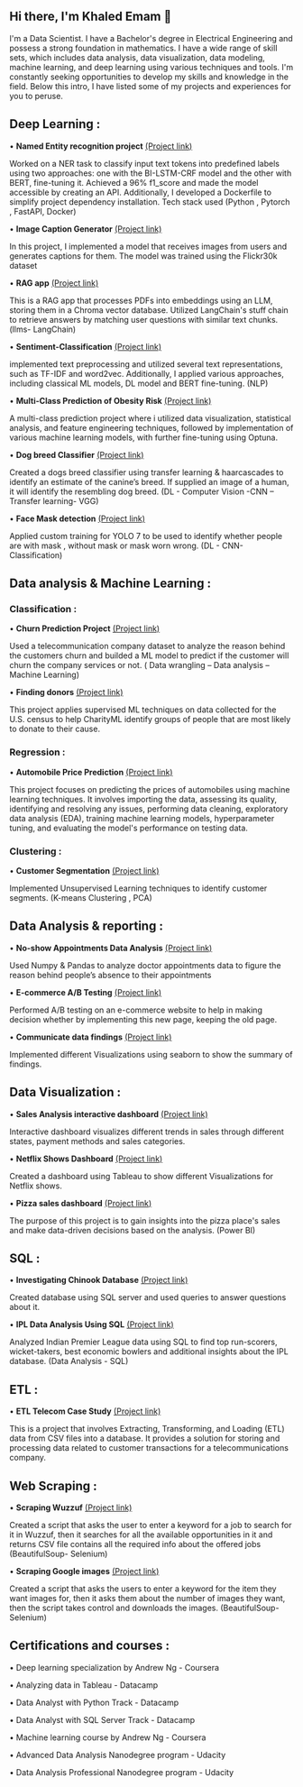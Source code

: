 ## Hi there, I'm Khaled Emam 👋

I'm a Data Scientist. I have a Bachelor's degree in Electrical Engineering and possess a strong foundation in mathematics. I have a wide range of skill sets, which includes data analysis, data visualization, data modeling, machine learning, and deep learning using various techniques and tools. I'm constantly seeking opportunities to develop my skills and knowledge in the field. Below this intro, I have listed some of my projects and experiences for you to peruse.

## Deep Learning :

•	**Named Entity recognition project** [(Project link)](https://github.com/KhaledEemam/Named-Entity-Recognition-NER-)

Worked on a NER task to classify input text tokens into predefined labels using two approaches: one with the BI-LSTM-CRF model and the other with BERT, fine-tuning it. Achieved a 96% f1_score and made the model accessible by creating an API. Additionally, I developed a Dockerfile to simplify project dependency installation. Tech stack used (Python , Pytorch , FastAPI, Docker)


• **Image Caption Generator** [(Project link)](https://github.com/KhaledEemam/image-caption-generator)

In this project, I implemented a model that receives images from users and generates captions for them. The model was trained using the Flickr30k dataset

• **RAG app** [(Project link)](https://github.com/KhaledEemam/Simple-RAG-App)

This is a RAG app that processes PDFs into embeddings using an LLM, storing them in a Chroma vector database. Utilized LangChain's stuff chain to retrieve answers by matching user questions with similar text chunks. (llms- LangChain)

• **Sentiment-Classification** [(Project link)](https://github.com/KhaledEemam/Sentiment-Classification)

implemented text preprocessing and utilized several text representations, such as TF-IDF and word2vec. Additionally, I applied various approaches, including classical ML models, DL model and BERT fine-tuning. (NLP)

• **Multi-Class Prediction of Obesity Risk** [(Project link)](https://www.kaggle.com/code/khalidemam/multi-class-prediction-of-obesity-risk)

A multi-class prediction project where i utilized data visualization, statistical analysis, and feature engineering techniques, followed by implementation of various machine learning models, with further fine-tuning using Optuna.

• **Dog breed Classifier** [(Project link)](https://github.com/KhaledEemam/Dog_breed_classifier_using_CNN)

Created a dogs breed classifier using transfer learning & haarcascades to identify an estimate of the canine’s breed. If supplied an image of a human, it will identify the resembling dog breed. (DL - Computer Vision -CNN – Transfer learning- VGG)

• **Face Mask detection** [(Project link)](https://github.com/KhaledEemam/face_mask_detection_YOLO7_CNN)

Applied custom training for YOLO 7  to be used to identify whether people are with mask , without mask or mask worn wrong. (DL - CNN- Classification)


## Data analysis & Machine Learning :

### Classification :

• **Churn Prediction Project** [(Project link)](https://github.com/KhaledEemam/Churn-Prediction)

Used a telecommunication company dataset to analyze the reason behind the customers churn and builded a ML model to predict if the customer will churn the company services or not. ( Data wrangling – Data analysis – Machine Learning) 

• **Finding donors** [(Project link)](https://github.com/KhaledEemam/finding-donors)

This project applies supervised ML techniques on data collected for the U.S. census to help CharityML identify groups of people that are most likely to donate to their cause.

### Regression :

• **Automobile Price Prediction** [(Project link)](https://github.com/KhaledEemam/automobile_prices_prediction)

This project focuses on predicting the prices of automobiles using machine learning techniques. It involves importing the data, assessing its quality, identifying and resolving any issues, performing data cleaning, exploratory data analysis (EDA), training machine learning models, hyperparameter tuning, and evaluating the model's performance on testing data.

### Clustering :

• **Customer Segmentation** [(Project link)](https://github.com/KhaledEemam/customers-segmentation)

Implemented Unsupervised Learning techniques to identify customer segments. (K-means Clustering , PCA)

## Data Analysis & reporting :

• **No-show Appointments Data Analysis** [(Project link)](https://github.com/KhaledEemam/Udacity_analyzing_no_show_appointments_data)

Used Numpy & Pandas to analyze doctor appointments data to figure the reason behind people’s absence to their appointments

• **E-commerce A/B Testing** [(Project link)](https://github.com/KhaledEemam/udacity_analyze_AB_Test_results)

Performed A/B testing on an e-commerce website to help in making decision whether by implementing this new page, keeping the old page.

• **Communicate data findings** [(Project link)](https://github.com/KhaledEemam/Udacity_Communicate_data-findings)

Implemented different Visualizations using seaborn to show the summary of findings.

## Data Visualization :

• **Sales Analysis interactive dashboard** [(Project link)](https://github.com/KhaledEemam/sales_analysis_interactive_tableau)

Interactive dashboard visualizes different trends in sales through different states, payment methods and sales categories.

• **Netflix Shows Dashboard** [(Project link)](https://github.com/KhaledEemam/netflix_dashboard_tableau)

Created a dashboard using Tableau to show different Visualizations for Netflix shows.

• **Pizza sales dashboard** [(Project link)](https://github.com/KhaledEemam/pizza_sales_dashboard/tree/master)

The purpose of this project is to gain insights into the pizza place's sales and make data-driven decisions based on the analysis. (Power BI)

## SQL :

• **Investigating Chinook Database** [(Project link)](https://github.com/KhaledEemam/chinook_database_sql_server)

Created database using SQL server and used queries to answer questions about it.

• **IPL Data Analysis Using SQL** [(Project link)](https://github.com/KhaledEemam/exploring_IPL_database_with_SQL)

 Analyzed Indian Premier League data using SQL to find top run-scorers, wicket-takers, best economic bowlers and additional insights about the IPL database. (Data Analysis - SQL)

## ETL :

• **ETL Telecom Case Study** [(Project link)](https://github.com/KhaledEemam/ETL-Telecom_Case_Study)

This is a project that involves Extracting, Transforming, and Loading (ETL) data from CSV files into a database. It provides a solution for storing and processing data related to customer transactions for a telecommunications company.

## Web Scraping :

•	**Scraping Wuzzuf** [(Project link)](https://github.com/KhaledEemam/web_scraping_wuzzuf-)

Created a script that asks the user to enter a keyword for a job to search for it in Wuzzuf, then it searches for all the available opportunities in it and returns CSV file contains all the required info about the offered jobs (BeautifulSoup- Selenium)

•	**Scraping Google images** [(Project link)](https://github.com/KhaledEemam/web_scraping_downloading_images)

Created a script that asks the users to enter a keyword for the item they want images for, then it asks them about the number of images they want, then the script takes control and downloads the images. (BeautifulSoup- Selenium)


## Certifications and courses :

• Deep learning specialization by Andrew Ng - Coursera

• Analyzing data in Tableau - Datacamp

• Data Analyst with Python Track - Datacamp

• Data Analyst with SQL Server Track - Datacamp

• Machine learning course by Andrew Ng - Coursera

• Advanced Data Analysis Nanodegree program - Udacity

• Data Analysis Professional Nanodegree program - Udacity
